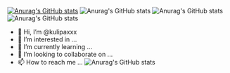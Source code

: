 [![Anurag's GitHub stats](https://github-readme-stats.vercel.app/api?username=kulipaxxx)](https://github.com/anuraghazra/github-readme-stats)
![Anurag's GitHub stats](https://github-readme-stats.vercel.app/api?username=kulipaxxx&hide=contribs,prs)
![Anurag's GitHub stats](https://github-readme-stats.vercel.app/api?username=kulipaxxx&count_private=true)
![Anurag's GitHub stats](https://github-readme-stats.vercel.app/api?username=kulipaxxx&show_icons=true)
- 👋 Hi, I’m @kulipaxxx
- 👀 I’m interested in ...
- 🌱 I’m currently learning ...
- 💞️ I’m looking to collaborate on ...
- 📫 How to reach me ...
![Anurag's GitHub stats](https://github-readme-stats.vercel.app/api?username=kulipaxxx&show_icons=true&theme=radical)
<!---
kulipaxxx/kulipaxxx is a ✨ special ✨ repository because its `README.md` (this file) appears on your GitHub profile.
You can click the Preview link to take a look at your changes.
--->
